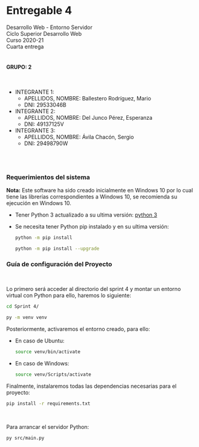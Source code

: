 # Entregable 4

Desarrollo Web - Entorno Servidor <br>
Ciclo Superior Desarrollo Web <br>
Curso 2020-21 <br>
Cuarta entrega <br>
<br>

#### GRUPO: 2  
<br>

- INTEGRANTE 1:  
    - APELLIDOS, NOMBRE: Ballestero Rodríguez, Mario  
    - DNI: 29533046B  
- INTEGRANTE 2:  
    - APELLIDOS, NOMBRE: Del Junco Pérez, Esperanza  
    - DNI: 49137125V  
- INTEGRANTE 3:  
    - APELLIDOS, NOMBRE: Ávila Chacón, Sergio  
    - DNI: 29498790W

<br>
<br>

### Requerimientos del sistema



**Nota:** Este software ha sido creado inicialmente en Windows 10 por lo cual tiene las librerías correspondientes a Windows 10, se recomienda su ejecución en Windows 10.

- Tener Python 3 actualizado a su ultima versión: [python 3](https://www.python.org/downloads/)

- Se necesita tener Python pip instalado y en su ultima versión:

  ```bash
  python -m pip install
  ```

  ```bash
  python -m pip install --upgrade
  ```

  

### Guía de configuración del Proyecto

<br>

Lo primero será acceder al directorio del sprint 4 y montar un entorno virtual con Python para ello, haremos lo siguiente:

```bash
cd Sprint 4/

py -m venv venv
```



Posteriormente, activaremos el entorno creado, para ello:

* En caso de Ubuntu:

  ```bash
  source venv/bin/activate
  ```

* En caso de Windows:

  ```bash
  source venv/Scripts/activate
  ```



Finalmente, instalaremos todas las dependencias necesarias para el proyecto:

```bash
pip install -r requirements.txt
```

<br>



Para arrancar el servidor Python:

```bash
py src/main.py
```
